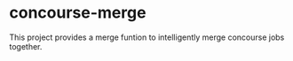 # concourse-merge

This project provides a merge funtion to intelligently merge concourse jobs together.
